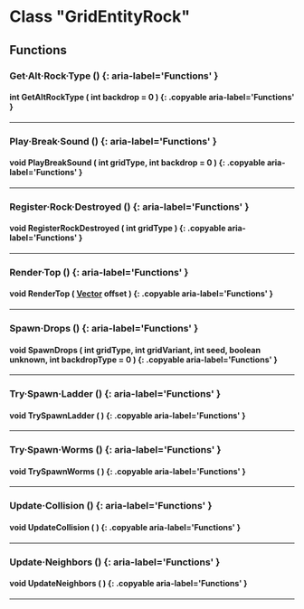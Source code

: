 # Class "GridEntityRock"

## Functions

### Get·Alt·Rock·Type () {: aria-label='Functions' }
#### int GetAltRockType ( int backdrop = 0 ) {: .copyable aria-label='Functions' }

___  
### Play·Break·Sound () {: aria-label='Functions' }
#### void PlayBreakSound ( int gridType, int backdrop = 0 ) {: .copyable aria-label='Functions' }    

___  
### Register·Rock·Destroyed () {: aria-label='Functions' }
#### void RegisterRockDestroyed ( int gridType ) {: .copyable aria-label='Functions' }

___
### Render·Top () {: aria-label='Functions' }
#### void RenderTop ( [Vector](https://wofsauge.github.io/IsaacDocs/rep/Vector.html) offset ) {: .copyable aria-label='Functions' }

___
### Spawn·Drops () {: aria-label='Functions' }
#### void SpawnDrops ( int gridType, int gridVariant, int seed, boolean unknown, int backdropType = 0 ) {: .copyable aria-label='Functions' }

___
### Try·Spawn·Ladder () {: aria-label='Functions' }
#### void TrySpawnLadder ( ) {: .copyable aria-label='Functions' }

___
### Try·Spawn·Worms () {: aria-label='Functions' }
#### void TrySpawnWorms ( ) {: .copyable aria-label='Functions' }

___
### Update·Collision () {: aria-label='Functions' }
#### void UpdateCollision ( ) {: .copyable aria-label='Functions' }

___
### Update·Neighbors () {: aria-label='Functions' }
#### void UpdateNeighbors ( ) {: .copyable aria-label='Functions' }

___